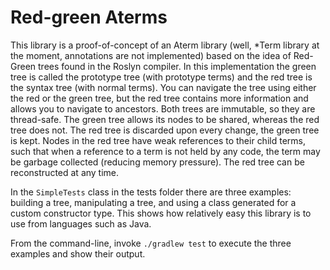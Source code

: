 # Red-green Aterms

This library is a proof-of-concept of an Aterm library (well, *Term library at the moment, annotations are not implemented) based on the idea of Red-Green trees found in the Roslyn compiler. In this implementation the green tree is called the prototype tree (with prototype terms) and the red tree is the syntax tree (with normal terms). You can navigate the tree using either the red or the green tree, but the red tree contains more information and allows you to navigate to ancestors. Both trees are immutable, so they are thread-safe. The green tree allows its nodes to be shared, whereas the red tree does not. The red tree is discarded upon every change, the green tree is kept. Nodes in the red tree have weak references to their child terms, such that when a reference to a term is not held by any code, the term may be garbage collected (reducing memory pressure). The red tree can be reconstructed at any time.

In the `SimpleTests` class in the tests folder there are three examples: building a tree, manipulating a tree, and using a class generated for a custom constructor type. This shows how relatively easy this library is to use from languages such as Java.

From the command-line, invoke `./gradlew test` to execute the three examples and show their output.
